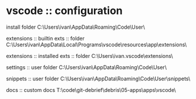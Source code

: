 # vscode :: configuration



install folder
  C:\Users\ivan\AppData\Roaming\Code\User\

extensions :: builtin exts :: folder
  C:\Users\ivan\AppData\Local\Programs\vscode\resources\app\extensions\

extensions :: installed exts :: folder
  C:\Users\ivan\.vscode\extensions\

settings :: user folder
  C:\Users\ivan\AppData\Roaming\Code\User\

snippets :: user folder
  C:\Users\ivan\AppData\Roaming\Code\User\snippets\


docs :: custom docs
  T:\code\git-debrief\debris\05-apps\apps\vscode\


